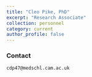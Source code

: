 ```yaml
---
title: "Cleo Pike, PhD"
excerpt: "Research Associate"
collection: personnel
category: current
author_profile: false
---
```


### Contact
```cdp47@medschl.cam.ac.uk```